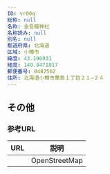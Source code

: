 ```yaml
---
ID: vr00q
総称: null
名称: 金吾龍神社
名称読み: null
別名: null
都道府県: 北海道
区域: 小樽市
緯度: 43.196931
経度: 140.8471817
郵便番号: 0482562
住所: 北海道小樽市蘭島１丁目２１−２４
---
```


## その他

### 参考URL

| URL | 説明          |
| --- | ------------- |
|     | OpenStreetMap |
